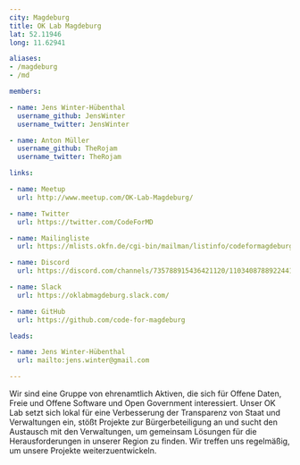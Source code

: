 ```yaml
---
city: Magdeburg
title: OK Lab Magdeburg
lat: 52.11946
long: 11.62941

aliases:
- /magdeburg
- /md

members:

- name: Jens Winter-Hübenthal
  username_github: JensWinter
  username_twitter: JensWinter

- name: Anton Müller
  username_github: TheRojam
  username_twitter: TheRojam

links:

- name: Meetup
  url: http://www.meetup.com/OK-Lab-Magdeburg/

- name: Twitter
  url: https://twitter.com/CodeForMD

- name: Mailingliste
  url: https://mlists.okfn.de/cgi-bin/mailman/listinfo/codeformagdeburg

- name: Discord
  url: https://discord.com/channels/735788915436421120/1103408788922441849

- name: Slack
  url: https://oklabmagdeburg.slack.com/

- name: GitHub
  url: https://github.com/code-for-magdeburg

leads:

- name: Jens Winter-Hübenthal
  url: mailto:jens.winter@gmail.com

---
```


Wir sind eine Gruppe von ehrenamtlich Aktiven, die sich für Offene Daten, Freie und Offene Software und Open Government interessiert. Unser OK Lab setzt sich lokal für eine Verbesserung der Transparenz von Staat und Verwaltungen ein, stößt Projekte zur Bürgerbeteiligung an und sucht den Austausch mit den Verwaltungen, um gemeinsam Lösungen für die Herausforderungen in unserer Region zu finden. Wir treffen uns regelmäßig, um unsere Projekte weiterzuentwickeln.
